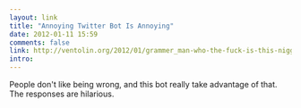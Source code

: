 ```yaml
---
layout: link
title: "Annoying Twitter Bot Is Annoying"
date: 2012-01-11 15:59
comments: false
link: http://ventolin.org/2012/01/grammer_man-who-the-fuck-is-this-nigga-and-why-u-comin-at-me-like-that-hoeassnigga/ 
intro: 
---
```

People don't like being wrong, and this bot really take advantage of that. The responses are hilarious.
